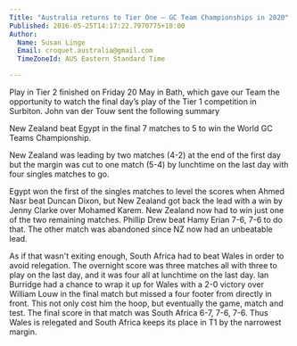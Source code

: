 ```yaml
---
Title: "Australia returns to Tier One – GC Team Championships in 2020"
Published: 2016-05-25T14:17:22.7970775+10:00
Author:
  Name: Susan Linge
  Email: croquet.australia@gmail.com
  TimeZoneId: AUS Eastern Standard Time

---
```

Play in Tier 2 finished on Friday 20 May in Bath, which gave our Team the opportunity to watch the final day’s play of the Tier 1 competition in Surbiton. John van der Touw sent the following summary 

New Zealand beat Egypt in the final 7 matches to 5 to win the World GC Teams Championship.

New Zealand was leading by two matches (4-2) at the end of the first day but the margin was cut to one match (5-4) by lunchtime on the last day with four singles matches to go.

Egypt won the first of the singles matches to level the scores when Ahmed Nasr beat Duncan Dixon, but New Zealand got back the lead with a win by Jenny Clarke over Mohamed Karem. New Zealand now had to win just one of the two remaining matches. Phillip Drew beat Hamy Erian 7-6, 7-6 to do that. The other match was abandoned since NZ now had an unbeatable lead.

As if that wasn't exiting enough, South Africa had to beat Wales in order to avoid relegation. The overnight score was three matches all with three to play on the last day, and it was four all at lunchtime on the last day. Ian Burridge had a chance to wrap it up for Wales with a 2-0 victory over William Louw in the final match but missed a four footer from directly in front. This not only cost him the hoop, but eventually the game, match and test. The final score in that match was South Africa 6-7, 7-6, 7-6. Thus Wales is relegated and South Africa keeps its place in T1 by the narrowest margin.